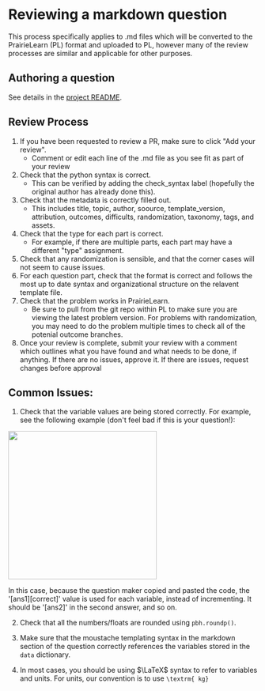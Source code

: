 # Reviewing a markdown question

This process specifically applies to .md files which will be converted to the PrairieLearn (PL) format and uploaded to PL, however many of the review processes are similar and applicable for other purposes.

## Authoring a question

See details in the [project README](../README.md).

## Review Process

1. If you have been requested to review a PR, make sure to click "Add your review". 
    - Comment or edit each line of the .md file as you see fit as part of your review
1. Check that the python syntax is correct.
    - This can be verified by adding the check_syntax label (hopefully the original author has already done this).
1. Check that the metadata is correctly filled out. 
    - This includes title, topic, author, soource, template_version, attribution, outcomes, difficults, randomization, taxonomy, tags, and assets. 
1. Check that the type for each part is correct. 
    - For example, if there are multiple parts, each part may have a different "type" assignment. 
1. Check that any randomization is sensible, and that the corner cases will not seem to cause issues. 
1. For each question part, check that the format is correct and follows the most up to date syntax and organizational structure on the relavent template file. 
1. Check that the problem works in PrairieLearn.
    - Be sure to pull from the git repo within PL to make sure you are viewing the latest problem version.
    For problems with randomization, you may need to do the problem multiple times to check all of the potenial outcome branches. 
1. Once your review is complete, submit your review with a comment which outlines what you have found and what needs to be done, if anything. 
    If there are no issues, approve it. If there are issues, request changes before approval

## Common Issues:

1. Check that the variable values are being stored correctly. For example, see the following example (don't feel bad if this is your question!):

<img src="https://user-images.githubusercontent.com/25753746/121758868-104a8d00-cad8-11eb-9765-bb54ea28ac9f.png" width=300>

In this case, because the question maker copied and pasted the code, the '[ans1][correct]' value is used for each variable, instead of incrementing. 
It should be '[ans2]' in the second answer, and so on.
     
2. Check that all the numbers/floats are rounded using `pbh.roundp()`.
     
3. Make sure that the moustache templating syntax in the markdown section of the question correctly references the variables stored in the `data` dictionary.

4. In most cases, you should be using $\LaTeX$ syntax to refer to variables and units. For units, our convention is to use `\textrm{ kg}`
